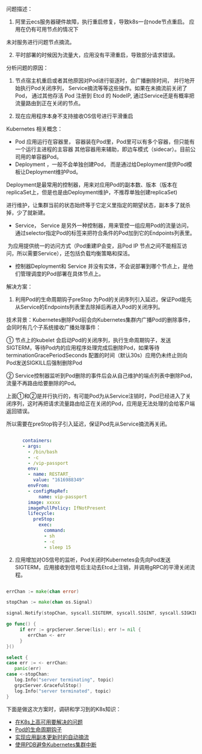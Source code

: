 问题描述：

1. 阿里云ecs服务器硬件故障，执行重启修复，导致k8s一台node节点重启。 应用在仍有可用节点的情况下

未对服务进行问题节点摘流。

2. 平时部署的时候因为流量大，应用没有平滑重启，导致部分请求错误。



分析问题的原因：

1. 节点宿主机重启或者其他原因对Pod进行驱逐时，会广播删除时间， 并行地开始执行Pod关闭序列， Service摘流等等这些操作。如果在未摘流前关闭了Pod， 通过其他存活 Pod 注册到 Etcd 的 NodeIP, 通过Service还是有概率把流量路由到正在关闭的节点。

2. 现在应用程序本身不支持接收OS信号进行平滑重启 





Kubernetes 相关概念：



- Pod 应用运行在容器里， 容器装在Pod里，Pod里可以有多个容器，但只能有一个运行主进程的主容器
  其他容器用来辅助，即边车模式（sidecar）。目前公司用的单容器Pod。
- Deployment ，一般不会单独创建Pod， 而是通过给Deployment提供Pod模板让Deployment维护Pod。

​      Deployment是最常用的控制器，用来对应用Pod的副本数、版本（版本在replicaSet上，但是也是由Deployment维护，不推荐单独创建replicaSet)

​      进行维护，让集群当前的状态始终等于它定义里指定的期望状态，副本多了就杀掉，少了就新建。

- Service， Service 是另外一种控制器，用来管控一组应用Pod的流量访问，通过selector指定Pod的标签来把符合条件的Pod加到它的Endpoints列表里。

​     为应用提供统一的访问方式（Pod重建IP会变，且Pod IP 节点之间不能相互访问，所以需要Service），还包括负载均衡策略和探活。

- 控制器Deployment和 Service 并没有实体，不会说部署到哪个节点上，是他们管理调度的Pod部署在具体节点上。





解决方案：

1.  利用Pod的生命周期钩子preStop 为Pod的关闭序列引入延迟，保证Pod能先从Service的Endpoints列表里去除掉后再进入Pod的关闭序列。

 技术背景：Kubernetes删除Pod前会向Kubernetes集群内广播Pod的删除事件，会同时有几个子系统接收广播处理事件：

 ① 节点上的kubelet 会启动Pod的关闭序列，执行生命周期钩子，发送SIGTERM，等待Pod内的应用程序处理完成后删除Pod，如果等待 terminationGracePeriodSeconds 配置的时间（默认30s）应用仍未终止则向Pod发送SIGKILL后强制删除Pod

 ② Service控制器监听到Pod删除的事件后会从自己维护的端点列表中删除Pod，流量不再路由给要删除的Pod。

 上面①和②是并行执行的，有可能Pod为从Service注销时，Pod已经进入了关闭序列，这时再把请求流量路由给正在关闭的Pod，应用是无法处理的会给客户端返回错误。

 所以需要在preStop钩子引入延迟，保证Pod先从Service摘流再关闭。

```yaml

      containers:
      - args:
        - /bin/bash
        - -c
        - /vip-passport
        env:
        - name: RESTART_
          value: "1616988349"
        envFrom:
        - configMapRef:
            name: vip-passport
        image: xxxxx
        imagePullPolicy: IfNotPresent
        lifecycle:
          preStop:
            exec:
              command:
              - sh
              - -c
              - sleep 15

```

2. 应用增加对OS信号的监听，Pod关闭时Kubernetes会先向Pod发送SIGTERM，应用接收到信号后主动去Etcd上注销，并调用gRPC的平滑关闭流程。

```go

errChan := make(chan error)

stopChan := make(chan os.Signal)

signal.Notify(stopChan, syscall.SIGTERM, syscall.SIGINT, syscall.SIGKILL)

go func() {
     if err := grpcServer.Serve(lis); err != nil {
        errChan <- err
     }
}()

select {
case err := <- errChan:
   panic(err)
case <-stopChan:
   log.Info("server terminating", topic)
   grpcServer.GracefulStop()
   log.Info("server terminated", topic)
}
```





下面是做这次方案时，调研和学习到的K8s知识：
  - [在K8s上高可用要解决的问题](https://github.com/kevinyan815/kevinyan815/blob/master/portfolio/k8s/cases/ha-challenges.md)
  - [Pod的生命周期钩子](https://github.com/kevinyan815/kevinyan815/blob/master/portfolio/k8s/cases/pod-pre-stop.md)
  - [实现应用副本更新时的自动摘流](https://github.com/kevinyan815/kevinyan815/blob/master/portfolio/k8s/cases/auto-service-block.md)
  - [使用PDB避免Kubernetes集群中断](https://github.com/kevinyan815/kevinyan815/blob/master/portfolio/k8s/cases/pdb.md)

